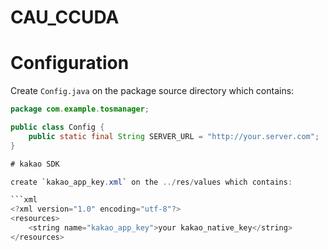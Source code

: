 # CAU_CCUDA

# Configuration

Create `Config.java` on the package source directory which contains:

```java
package com.example.tosmanager;

public class Config {
    public static final String SERVER_URL = "http://your.server.com";
}

# kakao SDK

create `kakao_app_key.xml` on the ../res/values which contains:

```xml
<?xml version="1.0" encoding="utf-8"?>
<resources>
    <string name="kakao_app_key">your kakao_native_key</string>
</resources>